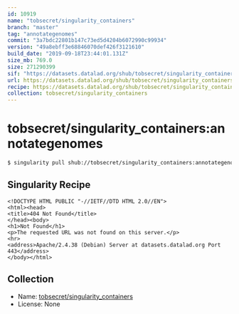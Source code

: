 ```yaml
---
id: 10919
name: "tobsecret/singularity_containers"
branch: "master"
tag: "annotategenomes"
commit: "3a7bdc22801b147c73ed5d4204b6072990c99934"
version: "49a8ebff3e68846070def426f3121610"
build_date: "2019-09-18T23:44:01.131Z"
size_mb: 769.0
size: 271290399
sif: "https://datasets.datalad.org/shub/tobsecret/singularity_containers/annotategenomes/2019-09-18-3a7bdc22-49a8ebff/49a8ebff3e68846070def426f3121610.sif"
url: https://datasets.datalad.org/shub/tobsecret/singularity_containers/annotategenomes/2019-09-18-3a7bdc22-49a8ebff/
recipe: https://datasets.datalad.org/shub/tobsecret/singularity_containers/annotategenomes/2019-09-18-3a7bdc22-49a8ebff/Singularity
collection: tobsecret/singularity_containers
---
```


# tobsecret/singularity_containers:annotategenomes

```bash
$ singularity pull shub://tobsecret/singularity_containers:annotategenomes
```

## Singularity Recipe

```singularity
<!DOCTYPE HTML PUBLIC "-//IETF//DTD HTML 2.0//EN">
<html><head>
<title>404 Not Found</title>
</head><body>
<h1>Not Found</h1>
<p>The requested URL was not found on this server.</p>
<hr>
<address>Apache/2.4.38 (Debian) Server at datasets.datalad.org Port 443</address>
</body></html>
```

## Collection

 - Name: [tobsecret/singularity_containers](https://github.com/tobsecret/singularity_containers)
 - License: None

